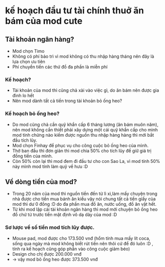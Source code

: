 # kế hoạch đầu tư tài chính thuở ăn bám của mod cute

## Tài khoản ngân hàng?

- Mod chọn Timo
- Không có phí bảo trì vì mod không có thu nhập hàng tháng nên đây là lựa chọn ưu tiên
- Phí chuyển tiền các thứ đồ đa phần là miễn phí

### Kế hoạch?

- Tài khoản của mod thì cũng chả xài vào việc gì, do ăn bám nên được gia đình lo hết
- Nên mod dành tất cả tiền trong tài khoản bỏ ống heo?

### Kế hoạch bỏ ống heo?

- Do mod cũng chả cần quỹ khẩn cấp 6 tháng lương (ăn bám muôn năm), nên mod không cần thiết phải xây dựng một cái quỹ khẩn cấp cho mình mod tính chừng nào kiếm được nguồn thu nhập hàng hàng thì mới bắt đầu tích lũy.
- Mod chọn Finhay để phục vụ cho công cuộc bỏ ống heo của mình.
- Thở ban đầu thì đơn giản thì mod chia 50% cho tích lũy để giữ giá trị đồng tiền của mình.
- Còn 50% còn lại thì mod đem đi đầu tư cho con Sao La, vì mod tính 50% này mình mod tính làm quỹ về hưu :D

## Về dòng tiền của mod?

- Trong 20 năm của mod thì nguồn tiền đến từ lì xì,làm mấy chuyện trong nhà được cho tiền mua bánh ăn kiểu vậy nói chung tất cả tiền giấy của mod thì dư 0 đồng :D do đa phần mua đồ ăn, nước uống, đồ ăn vặt hết.
- Từ khi mod lập cái tài khoản ngân hàng thì mod mới chuyện bỏ ống heo đồ chứ từ trước tiền mặt định vô dạ dày của mod :D

### Sơ lược về số tiền mod tích lũy được.

- Mouse pad, mod được cho 173.500 vnđ (hổm tính mua mấy lít coca, sống qua ngày mà mod không biết rút tiền nên thôi cứ để đó luôn :D , tính ra kế hoạch cũng góp phần vào công cuộc giảm béo)
- Design cho chị được 200.000 vnđ
- → vậy mod bỏ ống heo được 373.500 vnđ
